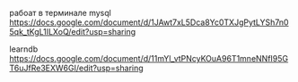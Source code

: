 рабоат в терминале mysql
https://docs.google.com/document/d/1JAwt7xL5Dca8Yc0TXJgPytLYSh7n05qk_tKgL1ILXoQ/edit?usp=sharing

learndb
https://docs.google.com/document/d/11mYl_vtPNcyKOuA96T1mneNNfI95GT6uJfRe3EXW6GI/edit?usp=sharing

